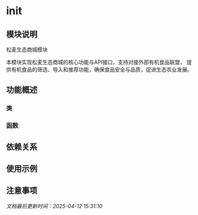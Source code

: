 # __init__

## 模块说明
松麦生态商城模块

本模块实现松麦生态商城的核心功能与API接口，支持对接外部有机食品联盟，
提供有机食品的筛选、导入和推荐功能，确保食品安全与品质，促进生态农业发展。

## 功能概述

### 类


### 函数


## 依赖关系

## 使用示例

## 注意事项

*文档最后更新时间：2025-04-12 15:31:10*